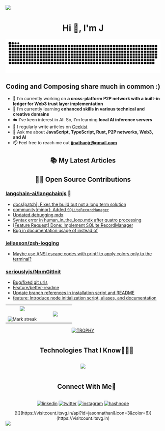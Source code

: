 <!--horizontal divider(gradiant)-->
<img src="https://user-images.githubusercontent.com/73097560/115834477-dbab4500-a447-11eb-908a-139a6edaec5c.gif">

<!--h1 without bottom border-->
<h1 align="center">Hi 👋, I'm J</h1>

<!--- snake -->
<div align="center">
  <img src="https://github.com/1999AZZAR/1999AZZAR/blob/readme/resources/img/grid-snake.svg" alt="snake" />
</div>

<!--h2 without bottom border-->
<h2 align="center">Coding and Composing share much in common :)</h2>

<!--Intro start-->
- 🔭 I’m currently working on **a cross-platform P2P network with a built-in ledger for Web3 trust layer implementation**
- 🌱 I’m currently learning **enhanced skills in various technical and creative domains**
- ☁️ I've keen interest in  AI. So, I'm learning **local AI inference servers**
- 📝 I regularly write articles on [Geekist](https://www.geekist.co)
- 💬 Ask me about **JavaScript, TypeScript, Rust, P2P networks, Web3, and AI**
- 📫 Feel free to reach me out **jjnathanjr@gmail.com**
<!--Intro end-->

<!-- My Latest Articles -->
<h2 align="center">📚 My Latest Articles</h2>
  
  <!-- ARTICLES:START -->
  <!-- ARTICLES:END -->

<!-- My Open Source Contributions -->
<h2 align="center">👨‍💻 Open Source Contributions</h2>

  <!-- CONTRIBUTIONS:START -->
### [langchain-ai/langchainjs](https://github.com/langchain-ai/langchainjs) 🌟
- [docs[patch]: Fixes the build but not a long term solution](https://github.com/langchain-ai/langchainjs/pull/4361)
- [community[minor]: Added `SQLiteRecordManager`](https://github.com/langchain-ai/langchainjs/pull/4321)
- [Updated debugging.mdx](https://github.com/langchain-ai/langchainjs/pull/4319)
- [Syntax error in human_in_the_loop.mdx after quatro processing](https://github.com/langchain-ai/langchainjs/issues/4360)
- [[Feature Request] Done: Implement SQLite RecordManager](https://github.com/langchain-ai/langchainjs/issues/4320)
- [Bug in documentation usage of<CodeOutputBlock> instead of <CodeBlock>](https://github.com/langchain-ai/langchainjs/issues/4318)
### [jeliasson/zsh-logging](https://github.com/jeliasson/zsh-logging)
- [Maybe use ANSI escape codes with printf to apply colors only to the terminal?](https://github.com/jeliasson/zsh-logging/pull/1)
### [seriouslyjs/NpmGitInit](https://github.com/seriouslyjs/NpmGitInit)
- [Bug/fixed git urls](https://github.com/seriouslyjs/NpmGitInit/pull/4)
- [Feature/better-readme](https://github.com/seriouslyjs/NpmGitInit/pull/3)
- [Update branch references in installation script and README](https://github.com/seriouslyjs/NpmGitInit/pull/2)
- [feature: Introduce node initialization script, aliases, and documentation](https://github.com/seriouslyjs/NpmGitInit/pull/1)
<!-- CONTRIBUTIONS:END -->
<!-- CONTRIBUTIONS:END -->

<!--- stats & Trophy (start) -->
<p align="center">
  <table align="center">
    <tr border="none">
      <td width="50%" align="center">
        <img align="center" src="https://github-readme-stats.vercel.app/api?username=jasonnathan&theme=dark&show_icons=true&count_private=true" />
        <br></br>
        <img title="🔥 Get streak stats for your profile at git.io/streak-stats" alt="Mark streak" src="https://github-readme-streak-stats.herokuapp.com/?user=jasonnathan&theme=dark&hide_border=false" />
      </td>
      <td width="50%" align="center">
        <img align="center" src="https://github-readme-stats.anuraghazra1.vercel.app/api/top-langs/?username=jasonnathan&theme=dark&hide_border=false&no-bg=true&no-frame=true&langs_count=10"/>
      </td>
    </tr>
  </table>
</p>

<!--- trophy (start) -->
<div align="center">
  <a href="https://github.com/ryo-ma/github-profile-trophy" title="Go to Source">
    <img align="center" width="84%" src="https://github-profile-trophy.vercel.app/?username=jasonnathan&theme=radical&row=1&column=7&margin-h=15&margin-w=5&no-bg=true" alt="TROPHY" />
  </a>
</div>
<!--- trophy (end) -->

<!--h1 without bottom border-->
<div id="user-content-toc">
  <ul align="center">
    <summary><h2 style="display: inline-block">Technologies That I Know👨🏻‍💻</h2></summary>
  </ul>
</div>
<!--tech stack icons-->
<p align="center">
  <a href="https://skillicons.dev">
    <img src="https://skillicons.dev/icons?i=js,ts,rust,git,aws,php,perl,.net,css,discord,docker,postgres,prisma,dynamodb,express,figma,graphql, bun.sh,redis,github,html,linux,md,materialui,nginx,mongodb,mysql,nextjs,nodejs,postman,py,react,redux,ts,vscode&perline=14" />
  </a>
</p>

<!-- Connect with me -->
<!--h2 without bottom border-->
<div id="user-content-toc">
  <ul align="center">
    <summary><h2 style="display: inline-block">Connect With Me🤝</h2></summary>
  </ul>
</div>

<!--icons and links-->
<p align="center">
  <a href="https://www.linkedin.com/in/jasonnathan/" target="blank"><img align="center" src="https://user-images.githubusercontent.com/88904952/234979284-68c11d7f-1acc-4f0c-ac78-044e1037d7b0.png" alt="linkedin" height="50" width="50" /></a>
  <a href="https://x.com/jason_nathan" target="blank"><img align="center" src="https://user-images.githubusercontent.com/88904952/234980676-61bfb021-ecc8-48f7-88e6-34c1b06c4a58.png" alt="twitter" height="50" width="50" /></a> 
  <a href="https://www.instagram.com/nathanjason/" target="blank"><img align="center" src="https://user-images.githubusercontent.com/88904952/234981169-2dd1e58f-4b7e-468c-8213-034ba62156c3.png" alt="instagram" height="50" width="50" /></a>
  <a href="https://geekist.co" target="blank"><img align="center" src="https://user-images.githubusercontent.com/88904952/234982196-562aea17-5532-4550-8c08-1c7cb994a541.png" alt="hashnode" height="50" width="50" /></a>
</p>

<!--profile visit count-->
<div align="center">
  [![](https://visitcount.itsvg.in/api?id=jasonnathan&icon=3&color=6)](https://visitcount.itsvg.in)
</div>

<!--horizontal divider(gradiant)-->
<img src="https://user-images.githubusercontent.com/73097560/115834477-dbab4500-a447-11eb-908a-139a6edaec5c.gif">

